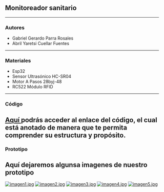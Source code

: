 ## Monitoreador sanitario

------------

### Autores 
- Gabriel Gerardo Parra Rosales
- Abril Yaretsi Cuellar Fuentes
------------
### Materiales
- Esp32
- Sensor Ultrasónico HC-SR04
- Motor A Pasos 28byj-48
- RC522 Módulo RFID


------------

### Código 
[Aquí ](https://github.com/Monitoreador/Prototipo/blob/9a9ba01c4b871aef2569257c4c182d00ce757c7d/proyecto_con_web.ino "Aquí ")podrás acceder al enlace del código, el cual está anotado de manera que te permita comprender su estructura y propósito.
------------

### Prototipo 
Aquí dejaremos algunsa imagenes de nuestro prototipo 
------------

[![imagen1.jpg](https://i.postimg.cc/y8HX3n6y/imagen1.jpg)](https://postimg.cc/CzcfWGqR)
[![imagen2.jpg](https://i.postimg.cc/0y0GYmbR/imagen2.jpg)](https://postimg.cc/Yvjmkv6b)
[![imagen3.jpg](https://i.postimg.cc/Gp3Fq2yB/imagen3.jpg)](https://postimg.cc/VJT0Nz41)
[![imagen4.jpg](https://i.postimg.cc/0Ntp3sYV/imagen4.jpg)](https://postimg.cc/DWXJJRYG)
[![imagen5.jpg](https://i.postimg.cc/vBcWwNXb/imagen5.jpg)](https://postimg.cc/zbYLnp9c)

